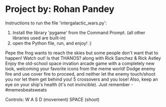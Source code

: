 # Project by:	Rohan Pandey

Instructions to run the file 'intergalactic_wars.py':
1. Install the library 'pygame' from the Command Prompt. (all other libraries used are built-in)
2. open the Python file, run, and enjoy! :)

Pepe the frog wants to reach the skies but some people don't want that to happen!
Watch out! Is that THANOS? along with Rick Sanchez & Rick Astley
Enjoy the old-school space invation arcade game with a completely new look, welcoming your favorite icons from the meme world!
Dodge enemy fire and use cover fire to proceed, and neither let the enemy touch/shoot you nor let them get behind you!
5 crossovers and you lose! Also, keep an eye on your ship's health (it's not invincible). Just remember - #memesbeatsweats

Controls:
W    A     S     D   (movement)
SPACE         (shoot)
